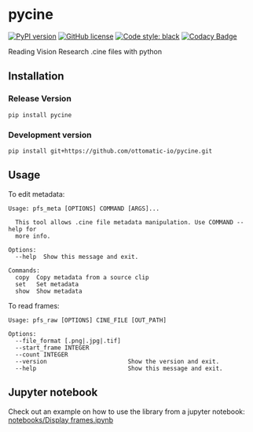 # pycine

[![PyPI version](https://badge.fury.io/py/pyphantom.svg)](https://pypi.org/project/pycine/)
[![GitHub license](https://img.shields.io/github/license/OTTOMATIC-IO/pyphantom.svg)](https://github.com/OTTOMATIC-IO/pyphantom/blob/master/LICENSE)
[![Code style: black](https://img.shields.io/badge/code%20style-black-000000.svg)](https://github.com/ambv/black)
[![Codacy Badge](https://api.codacy.com/project/badge/Grade/42cbb1d8fd0d4be99d802206c83b7b29)](https://app.codacy.com/app/OTTOMATIC/pycine?utm_source=github.com&utm_medium=referral&utm_content=OTTOMATIC-IO/pycine&utm_campaign=Badge_Grade_Dashboard)

Reading Vision Research .cine files with python


## Installation

### Release Version

```
pip install pycine
```


### Development version

```
pip install git+https://github.com/ottomatic-io/pycine.git
```


## Usage

To edit metadata:
```
Usage: pfs_meta [OPTIONS] COMMAND [ARGS]...

  This tool allows .cine file metadata manipulation. Use COMMAND --help for
  more info.

Options:
  --help  Show this message and exit.

Commands:
  copy  Copy metadata from a source clip
  set   Set metadata
  show  Show metadata
```

To read frames:
```
Usage: pfs_raw [OPTIONS] CINE_FILE [OUT_PATH]

Options:
  --file_format [.png|.jpg|.tif]
  --start_frame INTEGER
  --count INTEGER
  --version                       Show the version and exit.
  --help                          Show this message and exit.
```


## Jupyter notebook

Check out an example on how to use the library from a jupyter notebook:
[notebooks/Display frames.ipynb](notebooks/Display%20frames.ipynb)
